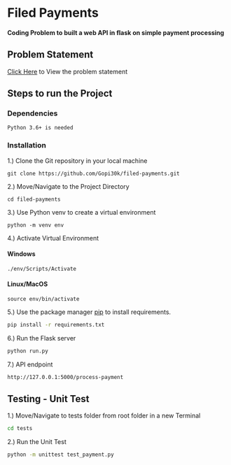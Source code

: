 # Filed Payments

#### Coding Problem to built a web API in flask on simple payment processing

## Problem Statement

[Click Here](https://github.com/Gopi30k/filed-payments/blob/develop/ProblemStatement/PythonCodingTest.pdf) to View the problem statement

## Steps to run the Project

### Dependencies

```
Python 3.6+ is needed
```

### Installation

1.) Clone the Git repository in your local machine

```
git clone https://github.com/Gopi30k/filed-payments.git
```

2.) Move/Navigate to the Project Directory

```
cd filed-payments
```

3.) Use Python venv to create a virtual environment

```
python -m venv env
```

4.) Activate Virtual Environment

#### Windows
```
./env/Scripts/Activate
```

#### Linux/MacOS
```
source env/bin/activate
```

5.) Use the package manager [pip](https://pip.pypa.io/en/stable/) to install requirements.

```bash
pip install -r requirements.txt
```

6.) Run the Flask server

```bash
python run.py
```

7.) API endpoint

```bash
http://127.0.0.1:5000/process-payment
```

## Testing - Unit Test

1.) Move/Navigate to tests folder from root folder in a new Terminal

```bash
cd tests
```

2.) Run the Unit Test

```bash
python -m unittest test_payment.py
```
